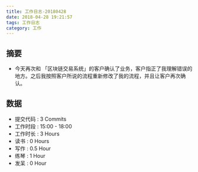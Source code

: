 ```yaml
---
title: 工作日志-20180428
date: 2018-04-28 19:21:57
tags: 工作日志
category: 工作
---
```


## 摘要

* 今天再次和 「区块链交易系统」的客户确认了业务，客户指正了我理解错误的地方。之后我按照客户所说的流程重新修改了我的流程，并且让客户再次确认。


## 数据

* 提交代码 : 3 Commits
* 工作时段 : 15:00 - 18:00
* 工作时长 : 3 Hours
* 读书 : 0 Hours
* 写作 : 0.5 Hour
* 练琴 : 1 Hour
* 发呆 : 0 Hour
